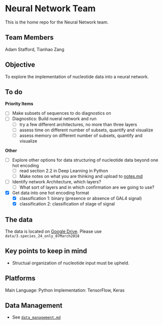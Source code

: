 # Neural Network Team

This is the home repo for the Neural Network team. 

## Team Members

Adam Stafford, Tianhao Zang

## Objective 

To explore the implementation of nucleotide data into a neural network. 

## To do 

**Priority Items**
-  [ ] Make subsets of sequences to do diagnostics on
-  [ ] Diagnostics: Build nueral network and run
	- [ ] try a few different architectures, no more than three layers
	- [ ] assess time on different number of subsets, quantify and visualize
	- [ ] assess memory on different number of subsets, quantify and visualize
	
**Other**
- [ ] Explore other options for data structuring of nucleotide data beyond one hot encoding 
	- [ ] read section 2.2 in Deep Learning in Python
	- [ ] Make notes on what you are thinking and upload to [notes.md](https://github.com/DiscoveryDNA/team_neural_network/blob/master/note/notes.md)
- [ ] Identify network Architecture, which layers?
	- [ ]  What sort of layers and in which confirmation are we going to use?
- [x] Get data into one hot encoding format
	- [x] classification 1: binary (presence or absence of GAL4 signal)
	- [x] classification 2: classification of stage of signal
	
## The data

The data is located on [Google Drive](https://drive.google.com/open?id=1kAh9NPg0gin4KIYvdz2Czi1LCQ2Js06X). Please use `data/3.species_24_only_07March2018`

## Key points to keep in mind

- Structual organization of nucleotide input must be upheld.  

## Platforms

Main Language: Python
Implementation: TensorFlow, Keras

## Data Management

- See [`data_management.md`](https://github.com/DiscoveryDNA/team_neural_network/blob/master/data_managment.md)
